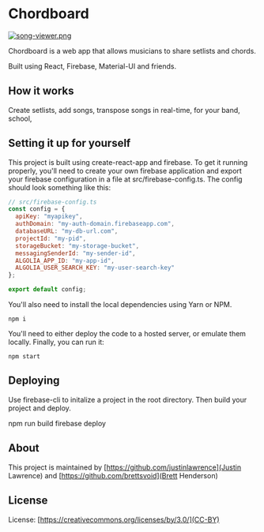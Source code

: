 # Chordboard

[![song-viewer.png](https://i.postimg.cc/2SB25dnB/www-chordboard-co-songs-ae-E5-Wl4-Ehx-A8j-LC0c-GOj-1.png)](https://postimg.cc/LJ2zC1CH)

Chordboard is a web app that allows musicians to share setlists and chords.

Built using React, Firebase, Material-UI and friends.

## How it works

Create setlists, add songs, transpose songs in real-time, for your band, school, 

## Setting it up for yourself

This project is built using create-react-app and firebase. To get it running properly, you'll need to create your own firebase application and export your firebase configuration in a file at src/firebase-config.ts. The config should look something like this:

```js
// src/firebase-config.ts
const config = {
  apiKey: "myapikey",
  authDomain: "my-auth-domain.firebaseapp.com",
  databaseURL: "my-db-url.com",
  projectId: "my-pid",
  storageBucket: "my-storage-bucket",
  messagingSenderId: "my-sender-id",
  ALGOLIA_APP_ID: "my-app-id",
  ALGOLIA_USER_SEARCH_KEY: "my-user-search-key"
};

export default config;
```

You'll also need to install the local dependencies using Yarn or NPM.


```
npm i
```


You'll need to either deploy the code to a hosted server, or emulate them locally. Finally, you can run it:

```
npm start
```

## Deploying

Use firebase-cli to initalize a project in the root directory. Then build your project and deploy.

npm run build
firebase deploy


## About

This project is maintained by [https://github.com/justinlawrence](Justin Lawrence) and [https://github.com/brettsvoid](Brett Henderson)

## License

License: [https://creativecommons.org/licenses/by/3.0/](CC-BY)
